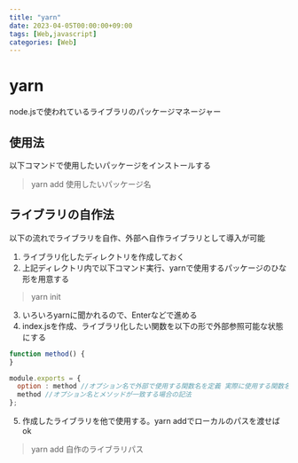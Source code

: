```yaml
---
title: "yarn"
date: 2023-04-05T00:00:00+09:00
tags: [Web,javascript]
categories: [Web]
---
```

# yarn

node.jsで使われているライブラリのパッケージマネージャー

## 使用法

以下コマンドで使用したいパッケージをインストールする
> yarn add 使用したいパッケージ名

## ライブラリの自作法

以下の流れでライブラリを自作、外部へ自作ライブラリとして導入が可能

1. ライブラリ化したディレクトリを作成しておく
2. 上記ディレクトリ内で以下コマンド実行、yarnで使用するパッケージのひな形を用意する
> yarn init
3. いろいろyarnに聞かれるので、Enterなどで進める
4. index.jsを作成、ライブラリ化したい関数を以下の形で外部参照可能な状態にする
``` js
function method() {
}

module.exports = {
  option : method //オプション名で外部で使用する関数名を定義 実際に使用する関数名を渡す
  method //オプション名とメソッドが一致する場合の記法
};
```

5. 作成したライブラリを他で使用する。yarn addでローカルのパスを渡せばok
> yarn add 自作のライブラリパス
